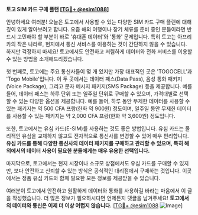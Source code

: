 **토고 SIM 카드 구매 플랜 [[TG💪+ @esim1088](https://t.me/s/esim1088)]**

안녕하세요 여러분! 오늘은 토고에서 사용할 수 있는 다양한 SIM 카드 구매 플랜에 대해 깊이 있게 알아보려고 합니다. 요즘 해외 여행이나 장기 체류를 준비 중인 분들이라면 반드시 고민해야 할 부분이 바로 '휴대폰 데이터'와 '통화' 문제입니다. 특히 토고는 아프리카의 작은 나라로, 현지에서 통신 서비스를 이용하는 것이 간단하지 않을 수 있습니다. 하지만 걱정하지 마세요! 토고에서도 안전하고 저렴하게 데이터와 전화 서비스를 이용할 수 있는 방법을 소개해드리겠습니다.

첫 번째로, 토고에는 주요 통신사들이 몇 개 있지만 가장 대표적인 곳은 'TOGOCELL'과 'Togo Mobile'입니다. 이 두 곳에서는 데이터 패스(Data Pass), 음성 통화 패키지(Voice Package), 그리고 문자 메시지 패키지(SMS Package) 등을 제공합니다. 예를 들어, 데이터 패스는 하루 단위 또는 일주일 단위로 구매할 수 있으며, 가격대별로 선택할 수 있는 다양한 옵션을 제공합니다. 예를 들어, 하루 동안 무제한 데이터를 사용할 수 있는 패키지는 약 500 CFA 프랑(한화 약 900원) 정도이며, 일주일 동안 무제한 데이터를 사용할 수 있는 패키지는 약 2,000 CFA 프랑(한화 약 3,600원) 정도입니다.

또한, 토고에서는 유심 카드(E-SIM)를 사용하는 것도 좋은 방법입니다. 유심 카드는 물리적인 유심을 교체하지 않고도 전자적으로 통신사를 변경할 수 있어 매우 편리합니다. **유심 카드를 통해 다양한 통신사의 데이터 패키지를 구매하고 관리할 수 있으며, 특히 해외에서의 데이터 사용이 필요한 분들에게는 매우 유용한 선택입니다.**  

마지막으로, 토고에서는 현지 시장이나 소규모 상점에서도 유심 카드를 구매할 수 있지만, 보다 안전하고 신뢰할 수 있는 방식은 공식적인 대리점에서 구매하는 것입니다. 이곳에서는 정품 유심 카드와 함께 필요한 모든 정보를 제공받을 수 있습니다.

여러분이 토고에서 안전하고 원활하게 데이터와 통화를 사용하길 바라는 마음에서 이 글을 작성했습니다. 더 많은 정보가 필요하시다면 언제든지 댓글을 남겨주세요! **토고에서의 데이터와 통신은 이제 더 이상 어렵지 않습니다.** [[TG💪+ @esim1088](https://t.me/s/esim1088) ![Image](https://i.postimg.cc/Y0z9fWf4/image.png)]